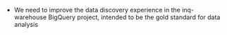 - We need to improve the data discovery experience in the inq-warehouse BigQuery project, intended to be the gold standard for data analysis